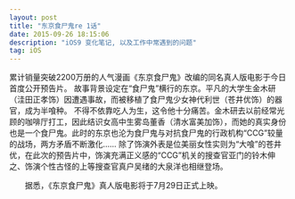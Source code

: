 ```yaml
---
layout: post
title: "东京食尸鬼re 1话"
date: 2015-09-26 18:15:06 
description: "iOS9 变化笔记, 以及工作中常遇到的问题"
tag: iOS
---
```


  累计销量突破2200万册的人气漫画《东京食尸鬼》改编的同名真人版电影于今日首度公开预告片。
  故事背景设定在“食尸鬼”横行的东京。平凡的大学生金木研（洼田正孝饰）因遭遇事故，而被移植了食尸鬼少女神代利世（苍井优饰）的器官，成为半喰种。
  不得不依靠吃人为生，这令他十分痛苦。金木研去以前经常光顾的咖啡厅打工，因此结识女高中生雾岛董香（清水富美加饰），而她的真实身份也是一个食尸鬼。此时的东京也沦为食尸鬼与对抗食尸鬼的行政机构“CCG”较量的战场，两方矛盾不断激化……
  除了饰演外表是位美丽女性实则为“大喰”的苍井优，在此次的预告片中，饰演充满正义感的“CCG”机关的搜查官亚门的铃木伸之、饰演个性古怪的上等搜查官真户吴绪的大泉洋也相继登场。

　　据悉，《东京食尸鬼》真人版电影将于7月29日正式上映。
